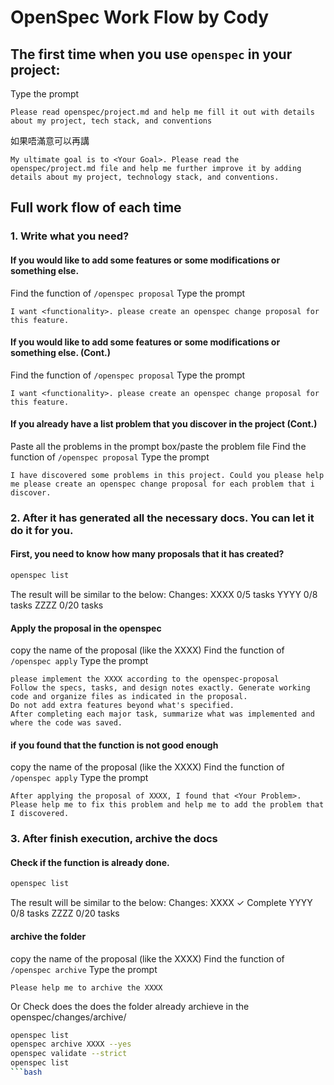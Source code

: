 # OpenSpec Work Flow by Cody

## The first time when you use `openspec` in your project:
Type the prompt
``` prompt
Please read openspec/project.md and help me fill it out with details about my project, tech stack, and conventions
``` 
如果唔滿意可以再講
``` prompt
My ultimate goal is to <Your Goal>. Please read the openspec/project.md file and help me further improve it by adding details about my project, technology stack, and conventions.
```

## Full work flow of each time
### 1. Write what you need?
#### If you would like to add some features or some modifications or something else.
Find the function of `/openspec proposal`
Type the prompt
``` prompt
I want <functionality>. please create an openspec change proposal for this feature.
```

#### If you would like to add some features or some modifications or something else. (Cont.)
Find the function of `/openspec proposal`
Type the prompt
``` prompt
I want <functionality>. please create an openspec change proposal for this feature.
```

#### If you already have a list problem that you discover in the project (Cont.)
Paste all the problems in the prompt box/paste the problem file
Find the function of `/openspec proposal`
Type the prompt
```prompt
I have discovered some problems in this project. Could you please help me please create an openspec change proposal for each problem that i discover.
```

### 2. After it has generated all the necessary docs. You can let it do it for you.
#### First, you need to know how many proposals that it has created?
```bash
openspec list
```
The result will be similar to the below:
Changes:
  XXXX                0/5 tasks
  YYYY                0/8 tasks
  ZZZZ                 0/20 tasks

#### Apply the proposal in the openspec
copy the name of the proposal (like the XXXX)
Find the function of `/openspec apply`
Type the prompt
```prompt
please implement the XXXX according to the openspec-proposal
Follow the specs, tasks, and design notes exactly. Generate working code and organize files as indicated in the proposal. 
Do not add extra features beyond what's specified. 
After completing each major task, summarize what was implemented and where the code was saved.
```

#### if you found that the function is not good enough
copy the name of the proposal (like the XXXX)
Find the function of `/openspec apply`
Type the prompt
```prompt
After applying the proposal of XXXX, I found that <Your Problem>. Please help me to fix this problem and help me to add the problem that I discovered.
```
### 3. After finish execution, archive the docs
#### Check if the function is already done.
```bash
openspec list
```
The result will be similar to the below:
Changes:
  XXXX                ✓ Complete
  YYYY                0/8 tasks
  ZZZZ                 0/20 tasks

#### archive the folder
copy the name of the proposal (like the XXXX)
Find the function of `/openspec archive`
Type the prompt
```prompt
Please help me to archive the XXXX
````
Or
Check does the does the folder already archieve in the openspec/changes/archive/
```bash
openspec list
openspec archive XXXX --yes
openspec validate --strict
openspec list
```bash
